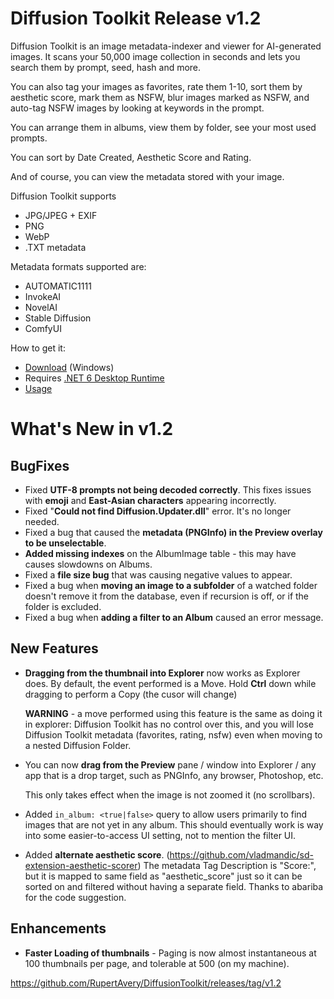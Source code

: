 # Diffusion Toolkit Release v1.2

Diffusion Toolkit is an image metadata-indexer and viewer for AI-generated images.  It scans your 50,000 image collection in seconds and lets you search them by prompt, seed, hash and more.

You can also tag your images as favorites, rate them 1-10, sort them by aesthetic score, mark them as NSFW, blur images marked as NSFW, and auto-tag NSFW images by looking at keywords in the prompt.

You can arrange them in albums, view them by folder, see your most used prompts.

You can sort by Date Created, Aesthetic Score and Rating.

And of course, you can view the metadata stored with your image.

Diffusion Toolkit supports

* JPG/JPEG + EXIF
* PNG
* WebP
* .TXT metadata

Metadata formats supported are:

* AUTOMATIC1111
* InvokeAI
* NovelAI
* Stable Diffusion
* ComfyUI

How to get it:

* [Download](https://github.com/RupertAvery/DiffusionToolkit/releases/tag/v1.2
) (Windows)
* Requires [.NET 6 Desktop Runtime](https://dotnet.microsoft.com/en-us/download/dotnet/6.0) 
* [Usage](https://github.com/RupertAvery/DiffusionToolkit/blob/master/Diffusion.Toolkit/Tips.md)

# What's New in v1.2

## BugFixes

* Fixed **UTF-8 prompts not being decoded correctly**.  This fixes issues with **emoji** and **East-Asian characters** appearing incorrectly.
* Fixed "**Could not find Diffusion.Updater.dll**" error.  It's no longer needed.
* Fixed a bug that caused the **metadata (PNGInfo) in the Preview overlay to be unselectable**.
* **Added missing indexes** on the AlbumImage table - this may have causes slowdowns on Albums.
* Fixed a **file size bug** that was causing negative values to appear. 
* Fixed a bug when **moving an image to a subfolder** of a watched folder doesn't remove it from the database, even if recursion is off, or if the folder is excluded.
* Fixed a bug when **adding a filter to an Album** caused an error message.

## New Features 

* **Dragging from the thumbnail into Explorer** now works as Explorer does. By default, the event performed is a Move. Hold **Ctrl** down while dragging to perform a Copy (the cusor will change)

   **WARNING** - a move performed using this feature is the same as doing it in explorer: Diffusion Toolkit has no control over this, and you will lose Diffusion Toolkit metadata (favorites, rating, nsfw) even when moving to a nested Diffusion Folder.

* You can now **drag from the Preview** pane / window into Explorer / any app that is a drop target, such as PNGInfo, any browser, Photoshop, etc.
   
   This only takes effect when the image is not zoomed it (no scrollbars). 

* Added `in_album: <true|false>` query to allow users primarily to find images that are not yet in any album. This should eventually work is way into some easier-to-access UI setting, not to mention the filter UI.

* Added **alternate aesthetic score**. (https://github.com/vladmandic/sd-extension-aesthetic-scorer) The metadata Tag Description is "Score:", but it is mapped to same field as "aesthetic_score" just so it can be sorted on and filtered without having a separate field.  Thanks to abariba for the code suggestion.

## Enhancements

* **Faster Loading of thumbnails** - Paging is now almost instantaneous at 100 thumbnails per page, and tolerable at 500 (on my machine). 


   


https://github.com/RupertAvery/DiffusionToolkit/releases/tag/v1.2
